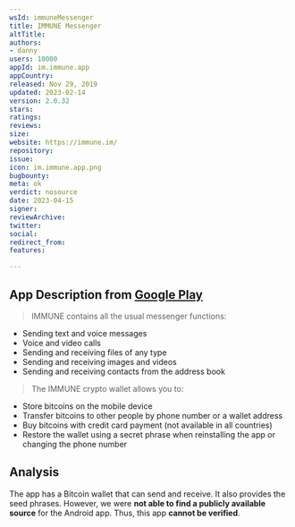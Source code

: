 ```yaml
---
wsId: immuneMessenger
title: IMMUNE Messenger
altTitle: 
authors:
- danny 
users: 10000
appId: im.immune.app
appCountry: 
released: Nov 29, 2019
updated: 2023-02-14
version: 2.0.32
stars: 
ratings: 
reviews: 
size: 
website: https://immune.im/
repository: 
issue: 
icon: im.immune.app.png
bugbounty: 
meta: ok
verdict: nosource
date: 2023-04-15
signer: 
reviewArchive: 
twitter: 
social: 
redirect_from: 
features: 

---
```


## App Description from [Google Play](https://play.google.com/store/apps/details?id=im.immune.app&gl=us) 

> IMMUNE contains all the usual messenger functions:
- Sending text and voice messages
- Voice and video calls
- Sending and receiving files of any type
- Sending and receiving images and videos
- Sending and receiving contacts from the address book
>
> The IMMUNE crypto wallet allows you to:
- Store bitcoins on the mobile device
- Transfer bitcoins to other people by phone number or a wallet address
- Buy bitcoins with credit card payment (not available in all countries)
- Restore the wallet using a secret phrase when reinstalling the app or changing the phone number

## Analysis 

The app has a Bitcoin wallet that can send and receive. It also provides the seed phrases. However, we were **not able to find a publicly available source** for the Android app. Thus, this app **cannot be verified**. 
